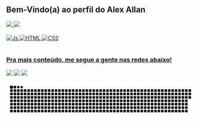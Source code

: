 ## Bem-Vindo(a) ao perfil do Alex Allan

<div>
  <a href="https://github.com/oalexallan">
  <img height="180em" src="https://github-readme-stats.vercel.app/api?username=AllexAllan&show_icons=true&theme=dracula&include_all_commits=true&count_private=true"/>
  <img height="180em" src="https://github-readme-stats.vercel.app/api/top-langs/?username=AllexAllan&layout=compact&langs_count=6&theme=dracula"/>
</div>
<div style="display: inline_block"><br>
  <img align="center" alt="Js" height="30" width="90" src="https://img.shields.io/badge/JavaScript-F7DF1E?logo=javascript&logoColor=000&style=flat" >
  <img align="center" alt="HTML" height="30" width="90" src="https://img.shields.io/badge/HTML5-E34F26?logo=html5&logoColor=fff&style=flat">
  <img align="center" alt="CSS" height="30" width="90"  src="https://img.shields.io/badge/CSS3-1572B6?logo=css3&logoColor=fff&style=flat">
</div>
 
 <br>
 
  ### Pra mais conteúdo, me segue a gente nas redes abaixo!
 
<div> 
  <a href="https://www.frontendmentor.io/profile/oalexallan" target="_blank"><img src="https://img.shields.io/badge/Frontend%20Mentor-3F54A3?logo=frontendmentor&logoColor=fff&style=plastic" target="_blank"></a>
  <a href="https://www.instagram.com/oalexallan/?hl=pt-br" target="_blank"><img src="https://img.shields.io/badge/Instagram-E4405F?logo=instagram&logoColor=fff&style=plastic" target="_blank"></a>
    <a href="https://www.linkedin.com/in/alex-allan-silveira-a1b327264/" target="_blank"><img src="https://img.shields.io/badge/LinkedIn-0A66C2?logo=linkedin&logoColor=fff&style=plastic" target="_blank"></a>

 
  ![Snake animation](https://github.com/AllexAllan/AllexAllan/blob/output/github-contribution-grid-snake.svg)

</div>
